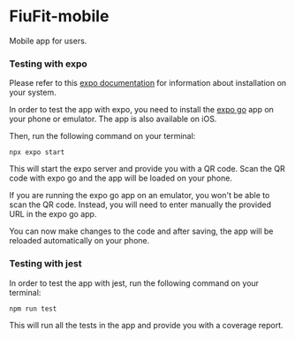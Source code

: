 # FiuFit-mobile
Mobile app for users.

### Testing  with expo
Please refer to this [expo documentation](https://docs.expo.dev/get-started/installation/)
for information about installation on your system.

In order to test the app with expo, you need to install the [expo go](https://play.google.com/store/apps/details?id=host.exp.exponent&hl=es_MX&gl=US&pli=1) 
app on your phone or emulator. The app is also available on iOS.

Then, run the following command on your terminal:
```
npx expo start
```
This will start the expo server and provide you with a QR code. Scan the QR code
with expo go and the app will be loaded on your phone.

If you are running the expo go app on an emulator, you won't be able to scan the
QR code. Instead, you will need to enter manually the provided URL in the expo go
app.

You can now make changes to the code and after saving, the app will be reloaded
automatically on your phone.

### Testing with jest
In order to test the app with jest, run the following command on your terminal:
```
npm run test
```
This will run all the tests in the app and provide you with a coverage report.
